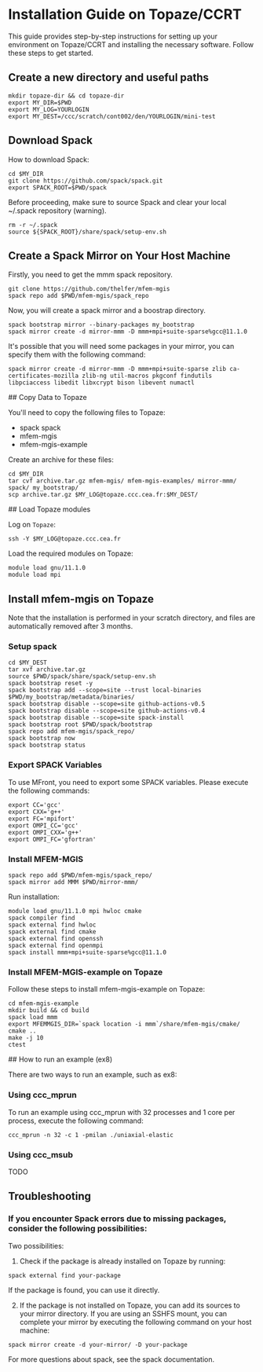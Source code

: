 # Installation Guide on Topaze/CCRT

This guide provides step-by-step instructions for setting up your environment on Topaze/CCRT and installing the necessary software. Follow these steps to get started.

## Create a new directory and useful paths

```
mkdir topaze-dir && cd topaze-dir
export MY_DIR=$PWD
export MY_LOG=YOURLOGIN
export MY_DEST=/ccc/scratch/cont002/den/YOURLOGIN/mini-test
```

## Download Spack

How to download Spack: 

```
cd $MY_DIR
git clone https://github.com/spack/spack.git
export SPACK_ROOT=$PWD/spack
```

Before proceeding, make sure to source Spack and clear your local ~/.spack repository (warning).

```
rm -r ~/.spack
source ${SPACK_ROOT}/share/spack/setup-env.sh
```

## Create a Spack Mirror on Your Host Machine

Firstly, you need to get the mmm spack repository.

```
git clone https://github.com/thelfer/mfem-mgis
spack repo add $PWD/mfem-mgis/spack_repo
```

Now, you will create a spack mirror and a boostrap directory.

```
spack bootstrap mirror --binary-packages my_bootstrap
spack mirror create -d mirror-mmm -D mmm+mpi+suite-sparse%gcc@11.1.0
```

It's possible that you will need some packages in your mirror, you can specify them with the following command:

```
spack mirror create -d mirror-mmm -D mmm+mpi+suite-sparse zlib ca-certificates-mozilla zlib-ng util-macros pkgconf findutils libpciaccess libedit libxcrypt bison libevent numactl
```

## Copy Data to Topaze

You'll need to copy the following files to Topaze:
- spack
  spack
- mfem-mgis
- mfem-mgis-example

Create an archive for these files:

```
cd $MY_DIR
tar cvf archive.tar.gz mfem-mgis/ mfem-mgis-examples/ mirror-mmm/ spack/ my_bootstrap/
scp archive.tar.gz $MY_LOG@topaze.ccc.cea.fr:$MY_DEST/
```

## Load Topaze modules
 
Log on `Topaze`: 

```
ssh -Y $MY_LOG@topaze.ccc.cea.fr
```

Load the required modules on Topaze:

```
module load gnu/11.1.0
module load mpi
```
## Install mfem-mgis on Topaze

Note that the installation is performed in your scratch directory, and files are automatically removed after 3 months.

### Setup spack

```
cd $MY_DEST
tar xvf archive.tar.gz
source $PWD/spack/share/spack/setup-env.sh
spack bootstrap reset -y
spack bootstrap add --scope=site --trust local-binaries $PWD/my_bootstrap/metadata/binaries/
spack bootstrap disable --scope=site github-actions-v0.5
spack bootstrap disable --scope=site github-actions-v0.4
spack bootstrap disable --scope=site spack-install
spack bootstrap root $PWD/spack/bootstrap
spack repo add mfem-mgis/spack_repo/
spack bootstrap now
spack bootstrap status
```

### Export SPACK Variables

To use MFront, you need to export some SPACK variables. Please execute the following commands:

```
export CC='gcc'
export CXX='g++'
export FC='mpifort'
export OMPI_CC='gcc'
export OMPI_CXX='g++'
export OMPI_FC='gfortran'
```

### Install MFEM-MGIS

```
spack repo add $PWD/mfem-mgis/spack_repo/
spack mirror add MMM $PWD/mirror-mmm/
```

Run installation:

```
module load gnu/11.1.0 mpi hwloc cmake
spack compiler find
spack external find hwloc
spack external find cmake
spack external find openssh
spack external find openmpi
spack install mmm+mpi+suite-sparse%gcc@11.1.0
```

### Install MFEM-MGIS-example on Topaze

Follow these steps to install mfem-mgis-example on Topaze:

```
cd mfem-mgis-example
mkdir build && cd build
spack load mmm
export MFEMMGIS_DIR=`spack location -i mmm`/share/mfem-mgis/cmake/
cmake ..
make -j 10
ctest
```

## How to run an example (ex8)

There are two ways to run an example, such as ex8:

### Using ccc_mprun

To run an example using ccc_mprun with 32 processes and 1 core per process, execute the following command:

```
ccc_mprun -n 32 -c 1 -pmilan ./uniaxial-elastic
```

### Using ccc_msub 

TODO

## Troubleshooting

### If you encounter Spack errors due to missing packages, consider the following possibilities:

Two possibilities:

1) Check if the package is already installed on Topaze by running:

```
spack external find your-package
```
If the package is found, you can use it directly.

2) If the package is not installed on Topaze, you can add its sources to your mirror directory. If you are using an SSHFS mount, you can complete your mirror by executing the following command on your host machine: 

```
spack mirror create -d your-mirror/ -D your-package
```

For more questions about spack, see the spack documentation.
